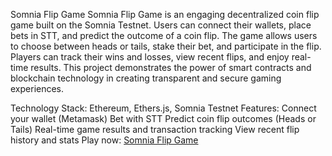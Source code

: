 Somnia Flip Game
Somnia Flip Game is an engaging decentralized coin flip game built on the Somnia Testnet. Users can connect their wallets, place bets in STT, and predict the outcome of a coin flip. The game allows users to choose between heads or tails, stake their bet, and participate in the flip. Players can track their wins and losses, view recent flips, and enjoy real-time results. This project demonstrates the power of smart contracts and blockchain technology in creating transparent and secure gaming experiences.

Technology Stack: Ethereum, Ethers.js, Somnia Testnet
Features:
Connect your wallet (Metamask)
Bet with STT
Predict coin flip outcomes (Heads or Tails)
Real-time game results and transaction tracking
View recent flip history and stats
Play now: [Somnia Flip Game](https://somnia-flip-game.vercel.app/)

